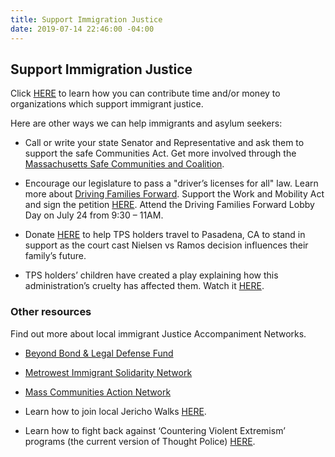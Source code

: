 ```yaml
---
title: Support Immigration Justice
date: 2019-07-14 22:46:00 -04:00
---
```


## Support Immigration Justice


Click [HERE](https://docs.google.com/document/d/e/2PACX-1vTMqS6yDQZAGNdad1FYd6cMwj0EoEzDvkqgVPN0GzKX9UpMEaH1U9QmAhTwB-JOiw8MruJaYHj0VNf9/pub) to learn how you can contribute time and/or money to organizations which support immigrant justice.  


Here are other ways we can help immigrants and asylum seekers:

* Call or write your state Senator and Representative and ask them to support the safe Communities Act. Get more involved through the [Massachusetts Safe Communities and Coalition](https://www.facebook.com/safecommunitiesma/).


* Encourage our legislature to pass a "driver’s licenses for all" law.  Learn more about [Driving Families Forward](https://www.facebook.com/DrivingFamiliesForward).  Support the Work and Mobility Act and sign the petition [HERE](https://actionnetwork.org/petitions/dff-petition).  Attend the Driving Families Forward Lobby Day on July 24 from 9:30 – 11AM.


* Donate [HERE](https://actionnetwork.org/fundraising/support-the-massachusetts-tps-committee?source=facebook&) to help TPS holders travel to Pasadena, CA to stand in support as the court cast Nielsen vs Ramos decision influences their family’s future.

* TPS holders’ children have created a play explaining how this administration’s cruelty has affected them.  Watch it [HERE](http://guide.bnntv.org:8000/CablecastPublicSite/show/93888?channel=2).

### Other resources

Find out more about local immigrant Justice Accompaniment Networks.

* [Beyond Bond & Legal Defense Fund](https://beyondbondboston.org/)

* [Metrowest Immigrant Solidarity Network](https://fundrazr.com/misnneighborfund?ref=sh_3800Wc_ab_7f8v6FeYGJL7f8v6FeYGJL)

* [Mass Communities Action Network](https://www.mcan.us/new-events)

* Learn how to join local Jericho Walks [HERE](www.facebook.com/groups/BAC4J).

* Learn how to fight back against ‘Countering Violent Extremism’ programs (the current version of Thought Police) [HERE](https://facebook.com/MuslimJusticeLeague).